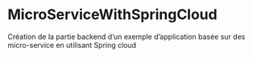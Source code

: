 # MicroServiceWithSpringCloud
Création de la partie backend d’un exemple d’application basée sur des micro-service en utilisant Spring cloud

